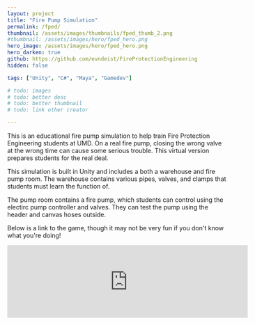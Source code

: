 ```yaml
---
layout: project
title: "Fire Pump Simulation"
permalink: /fped/
thumbnail: /assets/images/thumbnails/fped_thumb_2.png
#thumbnail: /assets/images/hero/fped_hero.png
hero_image: /assets/images/hero/fped_hero.png
hero_darken: true
github: https://github.com/evndeist/FireProtectionEngineering
hidden: false

tags: ["Unity", "C#", "Maya", "Gamedev"]

# todo: images
# todo: better desc
# todo: better thumbnail
# todo: link other creator

---
```



This is an educational fire pump simulation to help train Fire Protection Engineering students at UMD. On a real fire pump, closing the wrong valve at the wrong time can cause some serious trouble. This virtual version prepares students for the real deal.

This simulation is built in Unity and includes a both a warehouse and fire pump room. The warehouse contains various pipes, valves, and clamps that students must learn the function of. 

The pump room contains a fire pump, which students can control using the electirc pump controller and valves. They can test the pump using the header and canvas hoses outside.

Below is a link to the game, though it may not be very fun if you don't know what you're doing!

<iframe frameborder="0" src="https://itch.io/embed/1627219" width="552" height="167" class="is-centered"><a href="https://evandeist.itch.io/virtual-warehouse">Virtual Warehouse by evandeist</a></iframe>
